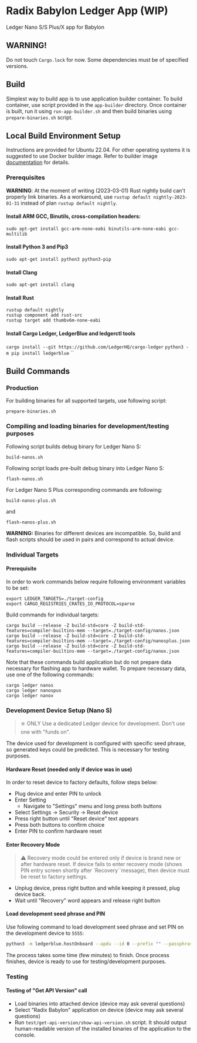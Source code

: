 # Radix Babylon Ledger App (WIP)

Ledger Nano S/S Plus/X app for Babylon

## WARNING!

Do not touch `Cargo.lock` for now. Some dependencies must be of specified versions.

## Build

Simplest way to build app is to use application builder container. To build container, use script provided
in the `app-builder` directory. Once container is built, run it using `run-app-builder.sh` and then build
binaries using `prepare-binaries.sh` script.

## Local Build Environment Setup

Instructions are provided for Ubuntu 22.04. For other operating systems it is suggested to use 
Docker builder image. Refer to builder image [documentation](./app-builder/README.md) for details.

### Prerequisites

__WARNING__: At the moment of writing (2023-03-01) Rust nightly build can't properly link binaries. As a workaround,
use `rustup default nightly-2023-01-31` instead of plan `rustup default nightly`.

#### Install ARM GCC, Binutils, cross-compilation headers:

```
sudo apt-get install gcc-arm-none-eabi binutils-arm-none-eabi gcc-multilib
```

#### Install Python 3 and Pip3

```
sudo apt-get install python3 python3-pip
```

#### Install Clang

```
sudo apt-get install clang
```

#### Install Rust

```curl --proto '=https' --tlsv1.2 -sSf https://sh.rustup.rs | sh
rustup default nightly
rustup component add rust-src
rustup target add thumbv6m-none-eabi
```

#### Install Cargo Ledger, LedgerBlue and ledgerctl tools 

`cargo install --git https://github.com/LedgerHQ/cargo-ledger`
`python3 -m pip install ledgerblue`
``

## Build Commands

### Production

For building binaries for all supported targets, use following script:

```
prepare-binaries.sh
```

### Compiling and loading binaries for development/testing purposes

Following script builds debug binary for Ledger Nano S:
```shell
build-nanos.sh
```
Following script loads pre-built debug binary into Ledger Nano S:
```shell
flash-nanos.sh
```
For Ledger Nano S Plus corresponding commands are following:
```shell
build-nanos-plus.sh
```
and
```shell
flash-nanos-plus.sh
```
__WARNING:__ Binaries for different devices are incompatible. So, build and flash scripts
should be used in pairs and correspond to actual device.

### Individual Targets

#### Prerequisite
In order to work commands below require following environment variables to be set:
```shell
export LEDGER_TARGETS=./target-config
export CARGO_REGISTRIES_CRATES_IO_PROTOCOL=sparse

```

Build commands for individual targets:

```
cargo build --release -Z build-std=core -Z build-std-features=compiler-builtins-mem --target=./target-config/nanos.json
cargo build --release -Z build-std=core -Z build-std-features=compiler-builtins-mem --target=./target-config/nanosplus.json
cargo build --release -Z build-std=core -Z build-std-features=compiler-builtins-mem --target=./target-config/nanox.json
```

Note that these commands build application but do not prepare data necessary for flashing app to hardware wallet.
To prepare necessary data, use one of the following commands:

```
cargo ledger nanos
cargo ledger nanospus
cargo ledger nanox
```

### Development Device Setup (Nano S)

> ☣️ ONLY Use a dedicated Ledger device for development. Don't use one with "funds on".

The device used for development is configured with specific seed phrase, so generated keys could be predicted.
This is necessary for testing purposes.

#### Hardware Reset (needed only if device was in use)

In order to reset device to factory defaults, follow steps below:

- Plug device and enter PIN to unlock
- Enter Setting
    - Navigate to "Settings" menu and long press both buttons
- Select Settings -> Security -> Reset device
- Press right button until "Reset device" text appears
- Press both buttons to confirm choice
- Enter PIN to confirm hardware reset

#### Enter Recovery Mode

> ⚠️ Recovery mode could be entered only if device is brand new or after hardware reset. If device fails to enter
> recovery mode (shows PIN entry screen shortly after `Recovery``message), then device must be reset to factory settings.️

- Unplug device, press right button and while keeping it pressed, plug device back.
- Wait until "Recovery" word appears and release right button

#### Load development seed phrase and PIN

Use following command to load development seed phrase and set PIN on the development device to `5555`:

```sh
python3 -m ledgerblue.hostOnboard --apdu --id 0 --prefix "" --passphrase "" --pin 5555 --words "equip will roof matter pink blind book anxiety banner elbow sun young"
```

The process takes some time (few minutes) to finish. Once process finishes, device is ready to use for testing/development purposes.

### Testing

#### Testing of "Get API Version" call

- Load binaries into attached device (device may ask several questions)
- Select "Radix Babylon" application on device (device may ask several questions)
- Run `test/get-api-version/show-api-version.sh` script. It should output human-readable version of the installed
  binaries of the application to the console.
